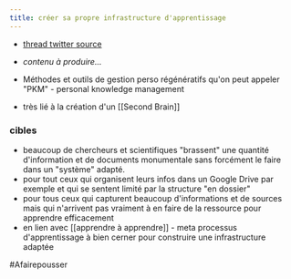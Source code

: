 ```yaml
---
title: créer sa propre infrastructure d'apprentissage
---
```


- [thread twitter source](https://twitter.com/rroudt/status/1346910995193597953?s=21)

- _contenu à produire..._
- Méthodes et outils de gestion perso régénératifs qu'on peut appeler "PKM" - personal knowledge management
- très lié à la création d'un [[Second Brain]]

### cibles
- beaucoup de chercheurs et scientifiques "brassent" une quantité d'information et de documents monumentale sans forcément le faire dans un "système" adapté.
- pour tout ceux qui organisent leurs infos dans un Google Drive par exemple et qui se sentent limité par la structure "en dossier"
- pour tous ceux qui capturent beaucoup d'informations et de sources mais qui n'arrivent pas vraiment à en faire de la ressource pour apprendre efficacement
- en lien avec [[apprendre à apprendre]] - meta processus d'apprentissage à bien cerner pour construire une infrastructure adaptée

#Afairepousser 